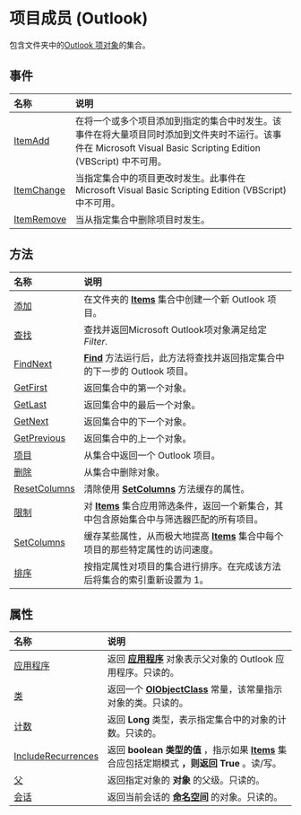 
# 项目成员 (Outlook)


包含文件夹中的[Outlook 项对象](6ea4babf-facf-4018-ef5a-4a484e55153a.md)的集合。


## 事件



|**名称**|**说明**|
|:-----|:-----|
|[ItemAdd](e46f5958-aff8-3a6b-b3df-5c4352b6c3d9.md)|在将一个或多个项目添加到指定的集合中时发生。该事件在将大量项目同时添加到文件夹时不运行。该事件在 Microsoft Visual Basic Scripting Edition (VBScript) 中不可用。|
|[ItemChange](6478357e-2a5a-300a-24e6-c125f8c81edd.md)|当指定集合中的项目更改时发生。此事件在 Microsoft Visual Basic Scripting Edition (VBScript) 中不可用。|
|[ItemRemove](c1b2d9cd-ab32-2c4a-85fa-9412c190ac4f.md)|当从指定集合中删除项目时发生。|

## 方法



|**名称**|**说明**|
|:-----|:-----|
|[添加](0ee68068-1452-0f29-b85a-88b801ac0448.md)|在文件夹的  **[Items](3a99730b-e62a-5ca6-f6ec-911c95173242.md)** 集合中创建一个新 Outlook 项目。|
|[查找](e7a791d8-b80b-df07-84a3-a85acabfcf80.md)|查找并返回Microsoft Outlook项对象满足给定 _Filter_.|
|[FindNext](2530f640-e024-3567-f539-6bdbf645401d.md)|**[Find](e7a791d8-b80b-df07-84a3-a85acabfcf80.md)** 方法运行后，此方法将查找并返回指定集合中的下一步的 Outlook 项目。|
|[GetFirst](142a6174-118e-6256-0511-8ae9e142e555.md)|返回集合中的第一个对象。|
|[GetLast](d02a20be-19fc-fb6e-feff-b66ca0273beb.md)|返回集合中的最后一个对象。|
|[GetNext](01c49c21-d9f9-37c4-8c64-ff8e2b1f9462.md)|返回集合中的下一个对象。|
|[GetPrevious](5dde47f8-2bd8-fdbe-d6e7-b1381e8a97a6.md)|返回集合中的上一个对象。|
|[项目](89a031e0-c0a3-fc22-f485-189df8db45f4.md)|从集合中返回一个 Outlook 项目。|
|[删除](d2838c82-d0ac-82cc-eed0-c34d55c67d63.md)|从集合中删除对象。|
|[ResetColumns](0543dd17-1e65-5484-ab21-d4791b3b1194.md)|清除使用  **[SetColumns](90206a68-baf8-282c-5793-fee029fed452.md)** 方法缓存的属性。|
|[限制](e3b0cda1-e43d-cc5e-2942-0f54935d9dab.md)|对  **[Items](3a99730b-e62a-5ca6-f6ec-911c95173242.md)** 集合应用筛选条件，返回一个新集合，其中包含原始集合中与筛选器匹配的所有项目。|
|[SetColumns](90206a68-baf8-282c-5793-fee029fed452.md)|缓存某些属性，从而极大地提高  **[Items](3a99730b-e62a-5ca6-f6ec-911c95173242.md)** 集合中每个项目的那些特定属性的访问速度。|
|[排序](7cb248a2-6885-8be5-df7b-fd5683081e01.md)|按指定属性对项目的集合进行排序。在完成该方法后将集合的索引重新设置为 1。|

## 属性



|**名称**|**说明**|
|:-----|:-----|
|[应用程序](b55a6901-fbd4-36a1-47e7-2c1e37e0a31c.md)|返回 **[应用程序](797003e7-ecd1-eccb-eaaf-32d6ddde8348.md)** 对象表示父对象的 Outlook 应用程序。只读的。|
|[类](783ed46a-fd40-c848-b440-8ea3c5d0e6b9.md)|返回一个 **[OlObjectClass](33d724b3-df3c-2a7f-a80f-93b66d96f588.md)** 常量，该常量指示对象的类。只读的。|
|[计数](c18b06be-3a21-3350-6d14-57c822a85d42.md)|返回 **Long** 类型，表示指定集合中的对象的计数。只读的。|
|[IncludeRecurrences](7d192112-889c-56ce-aab2-107d751c80c4.md)|返回 **boolean 类型的值** ，指示如果 **[Items](3a99730b-e62a-5ca6-f6ec-911c95173242.md)** 集合应包括定期模式 **，则返回 True** 。读/写。|
|[父](8e99782a-5654-ae1d-c6d8-9dbfcbcf44ac.md)|返回指定对象的 **对象** 的父级。只读的。|
|[会话](5c385dfc-042e-7649-0f32-5d34e53fca57.md)|返回当前会话的 **[命名空间](f0dcaa19-07f5-5d42-a3bf-2e42b7885644.md)** 的对象。只读的。|
